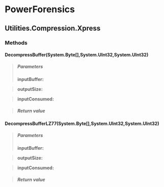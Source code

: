 ﻿# PowerForensics


## Utilities.Compression.Xpress

### Methods


#### DecompressBuffer(System.Byte[],System.UInt32,System.UInt32)

> ##### Parameters
> **inputBuffer:** 

> **outputSize:** 

> **inputConsumed:** 

> ##### Return value
> 

#### DecompressBufferLZ77(System.Byte[],System.UInt32,System.UInt32)

> ##### Parameters
> **inputBuffer:** 

> **outputSize:** 

> **inputConsumed:** 

> ##### Return value
> 